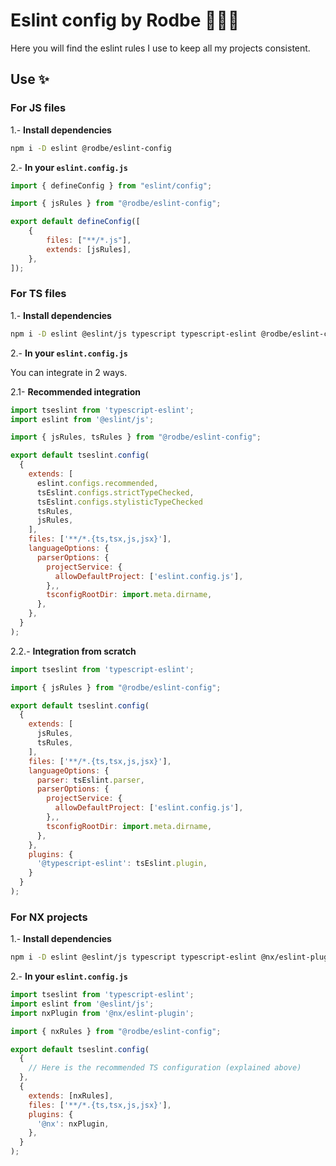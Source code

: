 # Eslint config by Rodbe 👨🏻‍🚀

Here you will find the eslint rules I use to keep all my projects consistent.

## Use ✨

### For JS files

1.- **Install dependencies**

```sh
npm i -D eslint @rodbe/eslint-config
```

2.- **In your `eslint.config.js`**
```js
import { defineConfig } from "eslint/config";

import { jsRules } from "@rodbe/eslint-config";

export default defineConfig([
	{
		files: ["**/*.js"],
		extends: [jsRules],
	},
]);
```

### For TS files

1.- **Install dependencies**

```sh
npm i -D eslint @eslint/js typescript typescript-eslint @rodbe/eslint-config
```

2.- **In your `eslint.config.js`**

You can integrate in 2 ways.

2.1- **Recommended integration**
```js
import tseslint from 'typescript-eslint';
import eslint from '@eslint/js';

import { jsRules, tsRules } from "@rodbe/eslint-config";

export default tseslint.config(
  {
    extends: [
      eslint.configs.recommended,
      tsEslint.configs.strictTypeChecked,
      tsEslint.configs.stylisticTypeChecked
      tsRules,
      jsRules,
    ],
    files: ['**/*.{ts,tsx,js,jsx}'],
    languageOptions: {
      parserOptions: {
        projectService: {
          allowDefaultProject: ['eslint.config.js'],
        },,
        tsconfigRootDir: import.meta.dirname,
      },
    },
  }
);
```

2.2.- **Integration from scratch**
```js
import tseslint from 'typescript-eslint';

import { jsRules } from "@rodbe/eslint-config";

export default tseslint.config(
  {
    extends: [
      jsRules,
      tsRules,
    ],
    files: ['**/*.{ts,tsx,js,jsx}'],
    languageOptions: {
      parser: tsEslint.parser,
      parserOptions: {
        projectService: {
          allowDefaultProject: ['eslint.config.js'],
        },,
        tsconfigRootDir: import.meta.dirname,
      },
    },
    plugins: {
      '@typescript-eslint': tsEslint.plugin,
    }
  }
);
```

### For NX projects

1.- **Install dependencies**

```sh
npm i -D eslint @eslint/js typescript typescript-eslint @nx/eslint-plugin @rodbe/eslint-config
```

2.- **In your `eslint.config.js`**

```js
import tseslint from 'typescript-eslint';
import eslint from '@eslint/js';
import nxPlugin from '@nx/eslint-plugin';

import { nxRules } from "@rodbe/eslint-config";

export default tseslint.config(
  {
    // Here is the recommended TS configuration (explained above)
  },
  {
    extends: [nxRules],
    files: ['**/*.{ts,tsx,js,jsx}'],
    plugins: {
      '@nx': nxPlugin,
    },
  }
);
```
